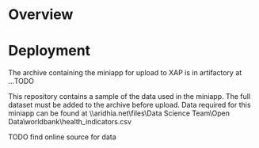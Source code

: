 # Overview


# Deployment
The archive containing the miniapp for upload to XAP is in artifactory at ...TODO 

This repository contains a sample of the data used in the miniapp. The full dataset must be added to the archive before upload.
Data required for this miniapp can be found at \\\\aridhia.net\files\Data Science Team\Open Data\worldbank\health_indicators.csv

TODO find online source for data


